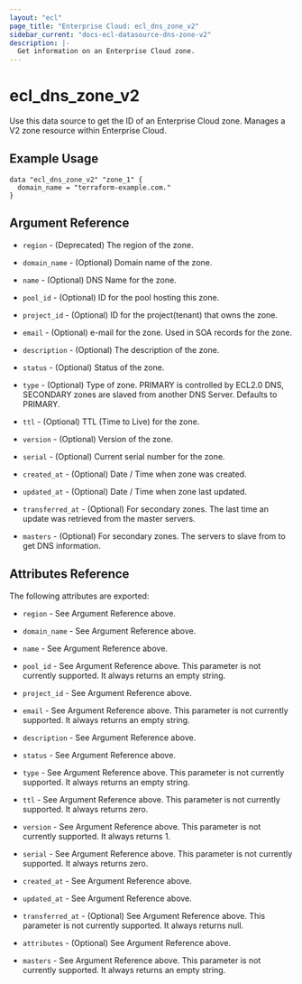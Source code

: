 ```yaml
---
layout: "ecl"
page_title: "Enterprise Cloud: ecl_dns_zone_v2"
sidebar_current: "docs-ecl-datasource-dns-zone-v2"
description: |-
  Get information on an Enterprise Cloud zone.
---
```


# ecl\_dns\_zone\_v2

Use this data source to get the ID of an Enterprise Cloud zone.
Manages a V2 zone resource within Enterprise Cloud.

## Example Usage

```hcl
data "ecl_dns_zone_v2" "zone_1" {
  domain_name = "terraform-example.com."
}
```

## Argument Reference

* `region` - (Deprecated) The region of the zone.

* `domain_name` - (Optional) Domain name of the zone.

* `name` - (Optional) DNS Name for the zone.

* `pool_id` - (Optional) ID for the pool hosting this zone. 

* `project_id` - (Optional) ID for the project(tenant) that owns the zone.

* `email` - (Optional) e-mail for the zone.
    Used in SOA records for the zone.

* `description` - (Optional) The description of the zone.

* `status` - (Optional) Status of the zone.

* `type` - (Optional) Type of zone.
    PRIMARY is controlled by ECL2.0 DNS, 
    SECONDARY zones are slaved from another DNS Server.
    Defaults to PRIMARY.

* `ttl` - (Optional) TTL (Time to Live) for the zone.

* `version` - (Optional) Version of the zone.

* `serial` - (Optional) Current serial number for the zone.

* `created_at` - (Optional) Date / Time when zone was created.

* `updated_at` - (Optional) Date / Time when zone last updated.

* `transferred_at` - (Optional)	For secondary zones.
    The last time an update was retrieved from the master servers.

* `masters` - (Optional) For secondary zones.
    The servers to slave from to get DNS information.


## Attributes Reference

The following attributes are exported:

* `region` - See Argument Reference above.

* `domain_name` - See Argument Reference above.

* `name` - See Argument Reference above.

* `pool_id` - See Argument Reference above.
    This parameter is not currently supported.
    It always returns an empty string.

* `project_id` - See Argument Reference above.

* `email` - See Argument Reference above.
    This parameter is not currently supported.
    It always returns an empty string.

* `description` - See Argument Reference above.

* `status` - See Argument Reference above.

* `type` - See Argument Reference above.
    This parameter is not currently supported.
    It always returns an empty string.

* `ttl` - See Argument Reference above.
    This parameter is not currently supported.
    It always returns zero.

* `version` - See Argument Reference above.
    This parameter is not currently supported.
    It always returns 1.

* `serial` - See Argument Reference above.
    This parameter is not currently supported.
    It always returns zero.

* `created_at` - See Argument Reference above.

* `updated_at` - See Argument Reference above.

* `transferred_at` - (Optional)	See Argument Reference above.
    This parameter is not currently supported.
    It always returns null.

* `attributes` - (Optional) See Argument Reference above.

* `masters` - See Argument Reference above.
    This parameter is not currently supported.
    It always returns an empty string.
